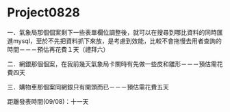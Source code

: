# Project0828
一．氣象局那個個案剩下一些表單欄位調整後，就可以在搜尋到哪比資料的同時匯進mysql，至於不先把資料抓下來放，是考慮到效能，比較不會拖慢去用者查詢的時間－－－預估再花費１天（禮拜六）

二．網銀那個個案，在我前幾天氣象局卡關時有先做一些皮和雛形－－－預估需花費四天

三．購物車那個案同網銀只有開頭而已－－－預估需花費五天

距離發表時間(09/08)：十一天
